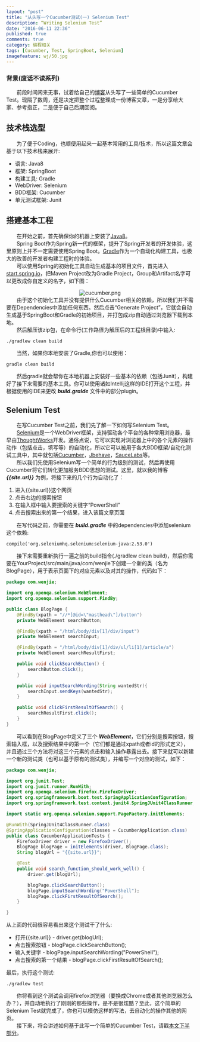 ```yaml
---
layout: "post"
title: "从头写一个Cucumber测试(一) Selenium Test"
description: “Writing Selenium Test”
date: "2016-06-11 22:36"
published: true
comments: true
category: 编程相关
tags: [Cucumber, Test, SpringBoot, Selenium]
imagefeature: wj/50.jpg
---
```

### 背景(废话不读系列)
&emsp;&emsp;前段时间闲来无事，试着给自己的[博客]({{site.url}})从头写了一些简单的Cucumber Test。现隔了数周，还是决定把整个过程整理成一份博客文章，一是分享给大家、参考指正，二是便于自己后期回阅。

<!--more-->

## 技术栈选型
&emsp;&emsp;为了便于Coding，也顺便用起来一起基本常用的工具/技术，所以这篇文章会基于以下技术栈来展开:

- 语言: Java8
- 框架: SpringBoot
- 构建工具: Gradle
- WebDriver: Selenium
- BDD框架: Cucumber
- 单元测试框架: Junit

## 搭建基本工程
&emsp;&emsp;在开始之前，首先确保你的机器上安装了[Java8](http://www.oracle.com/technetwork/java/javase/downloads/jdk8-downloads-2133151.html)。<br/>
&emsp;&emsp;Spring Boot作为Spring新一代的框架，提升了Spring开发者的开发体验，这里原则上并不一定需要使用Spring Boot。[Gradle]((http://gradle.org/))作为一个自动化构建工具，也极大的改善的开发者构建工程时的体验。<br/>
&emsp;&emsp;可以使用Spring的初始化工具自动生成基本的项目文件，首先进入[start.spring.io](https://start.spring.io/)，把Maven Project改为Gradle Project，Group和Artifact名字可以更改成你自定义的名字，如下图：
<center><img class="center" src="{{ site.url }}/images/2016/cucumber01.png" alt="cucumber.png"></center>
&emsp;&emsp;由于这个初始化工具并没有提供什么Cucumber相关的依赖，所以我们并不需要在Dependencies中添加任何东西。然后点击“Generate Project”，它就会自动生成基于SpringBoot和Gradle的初始项目，并打包成zip自动通过浏览器下载到本地。<br/>
&emsp;&emsp;然后解压该zip包，在命令行(工作路径为解压后的工程根目录)中输入:

```
./gradlew clean build
```

&emsp;&emsp;当然，如果你本地安装了Gradle,你也可以使用：

```
gradle clean build
```
&emsp;&emsp;然后gradle就会帮你在本地机器上安装好一些基本的依赖（包括Junit），构建好了接下来需要的基本工具。你可以使用诸如Intellij这样的IDE打开这个工程，并根据使用的IDE来更改 ___build.gralde___ 文件中的部分plugin。

## Selenium Test
&emsp;&emsp;在写Cucumber Test之前，我们先了解一下如何写Selenium Test。<br/>
&emsp;&emsp;[Selenium](http://www.seleniumhq.org/)是一个WebDriver框架，支持驱动各个平台的各种常用浏览器，最早由[ThoughtWorks](https://thoughtworks.com)开发。通俗点说，它可以实现对浏览器上中的各个元素的操作动作（包括点击，填写等）的自动化，所以它可以被用于各大BDD框架/自动化测试工具中，其中就包括[Cucumber](https://cucumber.io/)，[Jbehave](http://jbehave.org/)，[SauceLabs](https://saucelabs.com/)等。<br/>
&emsp;&emsp;所以我们先使用Selenium写一个简单的行为级别的测试，然后再使用Cucumber将它们转化更加服务BDD思想的测试。这里，就以我的博客 ___{{site.url}}___ 为例，将接下来的几个行为自动化了：

 1. 进入{{site.url}}这个网页
 2. 点击右边的搜索按钮
 3. 在输入框中输入要搜索的关键字“PowerShell”
 4. 点击搜索出来的第一个结果，进入该篇文章页面

&emsp;&emsp;在写代码之前，你需要在 ___build.gradle___ 中的dependencies中添加selenium这个依赖:

```
compile('org.seleniumhq.selenium:selenium-java:2.53.0')
```

&emsp;&emsp;接下来需要重新执行一遍之前的build指令(./gradlew clean build)，然后你需要在YourProject/src/main/java/com/wenjie下创建一个新的类（名为BlogPage），用于表示页面下的对应元素以及对其的操作，代码如下：

```java
package com.wenjie;

import org.openqa.selenium.WebElement;
import org.openqa.selenium.support.FindBy;

public class BlogPage {
    @FindBy(xpath = "//*[@id=\"masthead\"]/button")
    private WebElement searchButton;

    @FindBy(xpath = "/html/body/div[1]/div/input")
    private WebElement searchInput;

    @FindBy(xpath = "/html/body/div[1]/div/ul/li[1]/article/a")
    private WebElement searchResultFirst;

    public void clickSearchButton() {
        searchButton.click();
    }

    public void inputSearchWording(String wantedStr){
        searchInput.sendKeys(wantedStr);
    }

    public void clickFirstResultOfSearch() {
        searchResultFirst.click();
    }
}
```

&emsp;&emsp;可以看到在BlogPage中定义了三个 ___WebElement___，它们分别是搜索按钮，搜索输入框，以及搜索结果中的第一个（它们都是通过xpath或者id的形式定义），并且通过三个方法将对这三个元素的点击和输入操作暴露出去。接下来就可以新建一个新的测试类（也可以基于原有的测试类），并编写一个对应的测试，如下：

```java
package com.wenjie;

import org.junit.Test;
import org.junit.runner.RunWith;
import org.openqa.selenium.firefox.FirefoxDriver;
import org.springframework.boot.test.SpringApplicationConfiguration;
import org.springframework.test.context.junit4.SpringJUnit4ClassRunner;

import static org.openqa.selenium.support.PageFactory.initElements;

@RunWith(SpringJUnit4ClassRunner.class)
@SpringApplicationConfiguration(classes = CucumberApplication.class)
public class CucumberApplicationTests {
	FirefoxDriver driver = new FirefoxDriver();
	BlogPage blogPage = initElements(driver, BlogPage.class);
	String blogUrl = "{{site.url}}";

	@Test
	public void search_function_should_work_well() {
		driver.get(blogUrl);

		blogPage.clickSearchButton();
		blogPage.inputSearchWording("PowerShell");
		blogPage.clickFirstResultOfSearch();
	}

}
```

从上面的代码很容易看出来这个测试干了什么:

- 打开{{site.url}} - driver.get(blogUrl);
- 点击搜索按钮 - blogPage.clickSearchButton();
- 输入关键字 - blogPage.inputSearchWording("PowerShell");
- 点击搜索的第一个结果 - blogPage.clickFirstResultOfSearch();

最后，执行这个测试:

```
./gradlew test
```

&emsp;&emsp;你将看到这个测试会调用firefox浏览器（要换成Chrome或者其他浏览器怎么办？），并自动地执行了刚刚的那些操作，是不是很炫酷？至此，这个简单的Selenium Test就完成了，你也可以模仿这样的写法，去自动化的操作其他的网页。<br/>
&emsp;&emsp;接下来，将会讲述如何基于此写一个简单的Cucumber Test，请戳[本文下半部分]({{site.url}}/编程相关/cucumber-test-part-2)。
